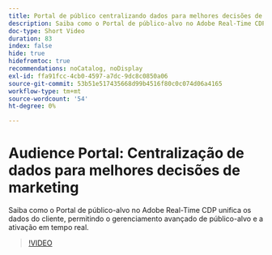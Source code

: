 ```yaml
---
title: Portal de público centralizando dados para melhores decisões de marketing
description: Saiba como o Portal de público-alvo no Adobe Real-Time CDP unifica os dados do cliente, permitindo o gerenciamento avançado de público-alvo e a ativação em tempo real.
doc-type: Short Video
duration: 83
index: false
hide: true
hidefromtoc: true
recommendations: noCatalog, noDisplay
exl-id: ffa91fcc-4cb0-4597-a7dc-9dc8c0850a06
source-git-commit: 53b51e517435668d99b4516f80c0c074d06a4165
workflow-type: tm+mt
source-wordcount: '54'
ht-degree: 0%

---
```


# Audience Portal: Centralização de dados para melhores decisões de marketing

Saiba como o Portal de público-alvo no Adobe Real-Time CDP unifica os dados do cliente, permitindo o gerenciamento avançado de público-alvo e a ativação em tempo real.

<!-- 72_S508_3442517_82_audience-portal-centralizing-data-for-better-marketing-decisions -->
>[!VIDEO](https://video.tv.adobe.com/v/3458185/?learn=on&enablevpops=true)
